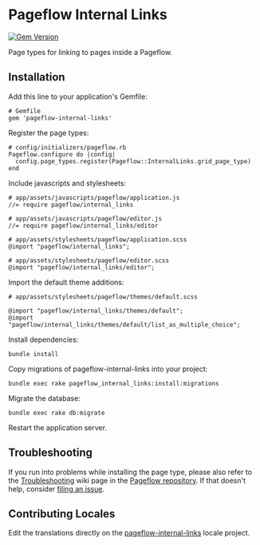 # Pageflow Internal Links

[![Gem Version](https://badge.fury.io/rb/pageflow-internal-links.svg)](http://badge.fury.io/rb/pageflow-internal-links)

Page types for linking to pages inside a Pageflow.

## Installation

Add this line to your application's Gemfile:

    # Gemfile
    gem 'pageflow-internal-links'

Register the page types:

    # config/initializers/pageflow.rb
    Pageflow.configure do |config|
      config.page_types.register(Pageflow::InternalLinks.grid_page_type)
    end

Include javascripts and stylesheets:

    # app/assets/javascripts/pageflow/application.js
    //= require pageflow/internal_links

    # app/assets/javascripts/pageflow/editor.js
    //= require pageflow/internal_links/editor

    # app/assets/stylesheets/pageflow/application.scss
    @import "pageflow/internal_links";

    # app/assets/stylesheets/pageflow/editor.scss
    @import "pageflow/internal_links/editor";

Import the default theme additions:

    # app/assets/stylesheets/pageflow/themes/default.scss

    @import "pageflow/internal_links/themes/default";
    @import "pageflow/internal_links/themes/default/list_as_multiple_choice";

Install dependencies:

    bundle install

Copy migrations of pageflow-internal-links into your project:

    bundle exec rake pageflow_internal_links:install:migrations

Migrate the database:

    bundle exec rake db:migrate

Restart the application server.

## Troubleshooting

If you run into problems while installing the page type, please also
refer to the
[Troubleshooting](https://github.com/codevise/pageflow/wiki/Troubleshooting)
wiki page in the
[Pageflow repository](https://github.com/codevise/pageflow). If that
doesn't help, consider
[filing an issue](https://github.com/codevise/pageflow-internal-links/issues).

## Contributing Locales

Edit the translations directly on the
[pageflow-internal-links](http://www.localeapp.com/projects/public?search=tf/pageflow-internal-links)
locale project.
